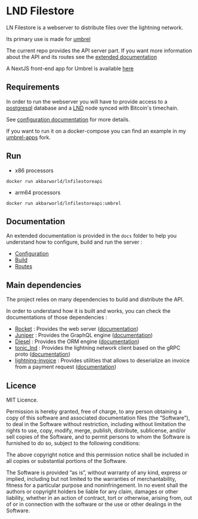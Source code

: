 # LND Filestore 
 
LN Filestore is a webserver to distribute files over the lightning network.

Its primary use is made for [umbrel](https://www.umbrel.com)

The current repo provides the API server part. If you want more information about the API and its routes see the [extended documentation](./docs/routes.md)

A NextJS front-end app for Umbrel is available [here]() 
## Requirements 

In order to run the webserver you will have to provide access to a [postgresql](https://www.postgresql.org/) database and a [LND](https://github.com/lightningnetwork/lnd) node synced with Bitcoin's timechain. 

See [configuration documentation](./docs/configuration.md) for more details.

If you want to run it on a docker-compose you can find an example in my [umbrel-apps](https://github.com/Asone/umbrel-apps/blob/master/lnfilestore/docker-compose.yml) fork. 


## Run

- x86 processors
````shell
docker run akbarworld/lnfilestoreapi

````
- arm64 processors
````
docker run akbarworld/lnfilestoreapi:umbrel
````

## Documentation

An extended documentation is provided in the `docs` folder to help you understand how to configure, build and run the server : 

- [Configuration](./docs/configuration.md)
- [Build](./docs/installation.md)
- [Routes](./docs/routes.md)

## Main dependencies

The project relies on many dependencies to build and distribute the API.

In order to understand how it is built and works, you can check the documentations of those dependencies : 

- [Rocket](https://rocket.rs/) : Provides the web server ([documentation](https://api.rocket.rs/v0.5-rc/rocket/))
- [Juniper](https://github.com/graphql-rust/juniper) : Provides the GraphQL engine ([documentation](https://docs.rs/juniper/0.15.7/juniper/))
- [Diesel](https://diesel.rs/) : Provides the ORM engine ([documentation](https://docs.diesel.rs/master/diesel/index.html))
- [tonic_lnd](https://github.com/Kixunil/tonic_lnd) : Provides the lightning network client based on the gRPC proto ([documentation](https://docs.rs/tonic_lnd/0.1.1/tonic_lnd/))
- [lightning-invoice](https://github.com/lightningdevkit/rust-lightning/) : Provides utilities that allows to deserialize an invoice from a payment request ([documentation](https://docs.rs/lightning-invoice/0.19.0/lightning_invoice/))

## Licence 
MIT Licence. 

Permission is hereby granted, free of charge, to any person obtaining a copy of this software and associated documentation files (the “Software”), to deal in the Software without restriction, including without limitation the rights to use, copy, modify, merge, publish, distribute, sublicense, and/or sell copies of the Software, and to permit persons to whom the Software is furnished to do so, subject to the following conditions:

The above copyright notice and this permission notice shall be included in all copies or substantial portions of the Software.

The Software is provided “as is”, without warranty of any kind, express or implied, including but not limited to the warranties of merchantability, fitness for a particular purpose and noninfringement. In no event shall the authors or copyright holders be liable for any claim, damages or other liability, whether in an action of contract, tort or otherwise, arising from, out of or in connection with the software or the use or other dealings in the Software.